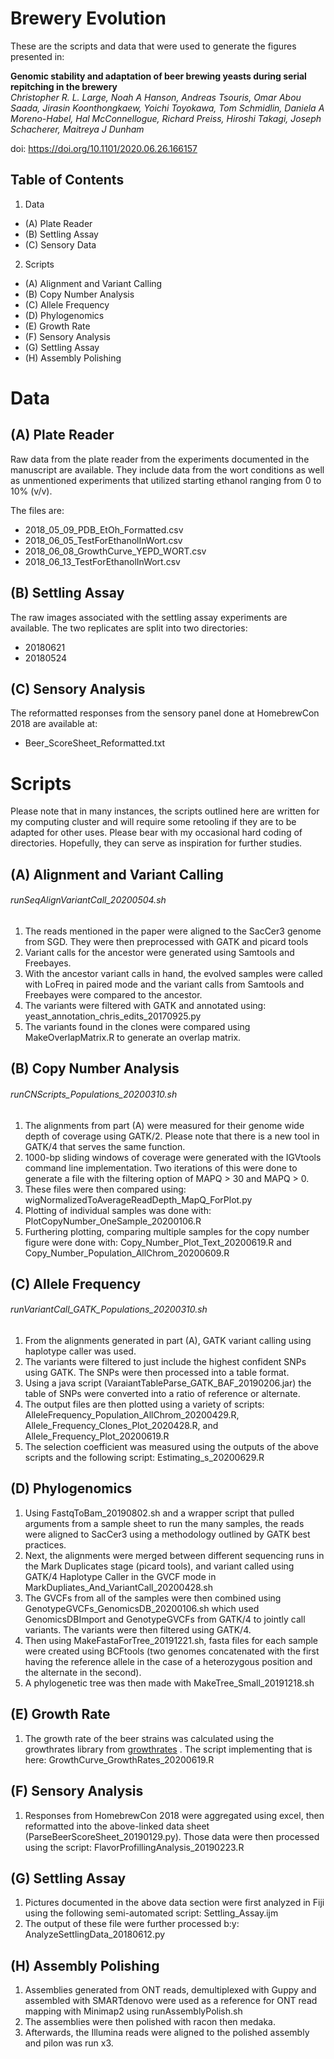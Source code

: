 # Brewery Evolution

These are the scripts and data that were used to generate the figures presented in:

**Genomic stability and adaptation of beer brewing yeasts during serial repitching in the brewery**  
*Christopher R. L. Large, Noah A Hanson, Andreas Tsouris, Omar Abou Saada, Jirasin Koonthongkaew, Yoichi Toyokawa, Tom Schmidlin, Daniela A Moreno-Habel, Hal McConnellogue, Richard Preiss, Hiroshi Takagi, Joseph Schacherer, Maitreya J Dunham*

doi: https://doi.org/10.1101/2020.06.26.166157

## Table of Contents
1. Data
- (A) Plate Reader
- (B) Settling Assay
- (C) Sensory Data
2. Scripts
- (A) Alignment and Variant Calling
- (B) Copy Number Analysis
- (C) Allele Frequency
- (D) Phylogenomics
- (E) Growth Rate
- (F) Sensory Analysis
- (G) Settling Assay
- (H) Assembly Polishing

# Data
## (A) Plate Reader
Raw data from the plate reader from the experiments documented in the manuscript are available. They include data from the wort conditions as well as unmentioned experiments that utilized starting ethanol ranging from 0 to 10% (v/v).  
  
The files are:  
-  2018_05_09_PDB_EtOh_Formatted.csv  
-  2018_06_05_TestForEthanolInWort.csv  
-  2018_06_08_GrowthCurve_YEPD_WORT.csv  
-  2018_06_13_TestForEthanolInWort.csv  

## (B) Settling Assay  
The raw images associated with the settling assay experiments are available. The two replicates are split into two directories:
- 20180621
- 20180524

## (C) Sensory Analysis
The reformatted responses from the sensory panel done at HomebrewCon 2018 are available at:
- Beer_ScoreSheet_Reformatted.txt

# Scripts
Please note that in many instances, the scripts outlined here are written for my computing cluster and will require some retooling if they are to be adapted for other uses. Please bear with my occasional hard coding of directories. Hopefully, they can serve as inspiration for further studies. 

## (A) Alignment and Variant Calling
###### runSeqAlignVariantCall_20200504.sh
1. The reads mentioned in the paper were aligned to the SacCer3 genome from SGD. They were then preprocessed with GATK and picard tools
2. Variant calls for the ancestor were generated using Samtools and Freebayes.
3. With the ancestor variant calls in hand, the evolved samples were called with LoFreq in paired mode and the variant calls from Samtools and Freebayes were compared to the ancestor.
4. The variants were filtered with GATK and annotated using: yeast_annotation_chris_edits_20170925.py
5. The variants found in the clones were compared using MakeOverlapMatrix.R to generate an overlap matrix.

## (B) Copy Number Analysis
######  runCNScripts_Populations_20200310.sh
1. The alignments from part (A) were measured for their genome wide depth of coverage using GATK/2. Please note that there is a new tool in GATK/4 that serves the same function. 
2. 1000-bp sliding windows of coverage were generated with the IGVtools command line implementation. Two iterations of this were done to generate a file with the filtering option of MAPQ > 30 and MAPQ > 0.
3. These files were then compared using: wigNormalizedToAverageReadDepth_MapQ_ForPlot.py
4. Plotting of individual samples was done with: PlotCopyNumber_OneSample_20200106.R
5. Furthering plotting, comparing multiple samples for the copy number figure were done with: Copy_Number_Plot_Text_20200619.R and Copy_Number_Population_AllChrom_20200609.R

## (C) Allele Frequency
###### runVariantCall_GATK_Populations_20200310.sh
1. From the alignments generated in part (A), GATK variant calling using haplotype caller was used.
2. The variants were filtered to just include the highest confident SNPs using GATK. The SNPs were then processed into a table format.
3. Using a java script (VaraiantTableParse_GATK_BAF_20190206.jar) the table of SNPs were converted into a ratio of reference or alternate. 
4. The output files are then plotted using a variety of scripts: AlleleFrequency_Population_AllChrom_20200429.R, Allele_Frequency_Clones_Plot_2020428.R, and Allele_Frequency_Plot_20200619.R
5. The selection coefficient was measured using the outputs of the above scripts and the following script: Estimating_s_20200629.R

## (D) Phylogenomics
1. Using FastqToBam_20190802.sh and a wrapper script that pulled arguments from a sample sheet to run the many samples, the reads were aligned to SacCer3 using a methodology outlined by GATK best practices.
2. Next, the alignments were merged between different sequencing runs in the Mark Duplicates stage (picard tools), and variant called using GATK/4 Haplotype Caller in the GVCF mode in MarkDupliates_And_VariantCall_20200428.sh
3. The GVCFs from all of the samples were then combined using GenotypeGVCFs_GenomicsDB_20200106.sh which used GenomicsDBImport and GenotypeGVCFs from GATK/4 to jointly call variants. The variants were then filtered using GATK/4.
4. Then using MakeFastaForTree_20191221.sh, fasta files for each sample were created using BCFtools (two genomes concatenated with the first having the reference allele in the case of a heterozygous position and the alternate in the second).
5. A phylogenetic tree was then made with MakeTree_Small_20191218.sh

## (E) Growth Rate
1. The growth rate of the beer strains was calculated using the growthrates library from [growthrates](https://cran.r-project.org/web/packages/growthrates/vignettes/Introduction.html) . The script implementing that is here: GrowthCurve_GrowthRates_20200619.R

## (F) Sensory Analysis
1. Responses from HomebrewCon 2018 were aggregated using excel, then reformatted into the above-linked data sheet (ParseBeerScoreSheet_20190129.py). Those data were then processed using the script: FlavorProfillingAnalysis_20190223.R

## (G) Settling Assay
1. Pictures documented in the above data section were first analyzed in Fiji using the following semi-automated script: Settling_Assay.ijm
2. The output of these file were further processed b:y: AnalyzeSettlingData_20180612.py

## (H) Assembly Polishing
1. Assemblies generated from ONT reads, demultiplexed with Guppy and assembled with SMARTdenovo were used as a reference for ONT read mapping with Minimap2 using runAssemblyPolish.sh
2. The assemblies were then polished with racon then medaka. 
3. Afterwards, the Illumina reads were aligned to the polished assembly and pilon was run x3. 
